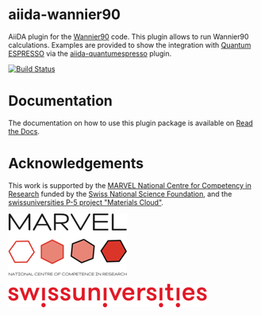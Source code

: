 # aiida-wannier90
AiiDA plugin for the [Wannier90](http://www.wannier.org) code. 
This plugin allows to run Wannier90 calculations.
Examples are provided to show the integration with [Quantum ESPRESSO](https://www.quantum-espresso.org) via the [aiida-quantumespresso](https://github.com/aiidateam/aiida-quantumespresso) plugin.

[![Build Status](https://travis-ci.org/aiidateam/aiida-wannier90.svg?branch=master)](https://travis-ci.org/aiidateam/aiida-wannier90)

# Documentation
The documentation on how to use this plugin package is available on [Read the Docs](http://aiida-wannier90.readthedocs.io/).

# Acknowledgements

This work is supported by the [MARVEL National Centre for Competency in Research](<http://nccr-marvel.ch>) funded by the [Swiss National Science Foundation](<http://www.snf.ch/en>), and the [swissuniversities P-5 project "Materials Cloud"](<https://www.materialscloud.org/swissuniversities>).

![MARVEL](miscellaneous/logos/MARVEL.png)

![swissuniversities](miscellaneous/logos/swissuniversities.png)
